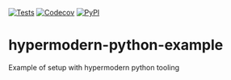 [![Tests](https://github.com/paulrousset/hypermodern-python-example/workflows/Tests/badge.svg)](https://github.com/paulrousset/hypermodern-python-example/actions?workflow=Tests)
[![Codecov](https://codecov.io/gh/paulrousset/hypermodern-python/branch/master/graph/badge.svg)](https://codecov.io/gh/paulrousset>/hypermodern-python)
[![PyPI](https://img.shields.io/pypi/v/hypermodern-python-example.svg)](https://pypi.org/project/hypermodern-python-example/)

# hypermodern-python-example
Example of setup with hypermodern python tooling
